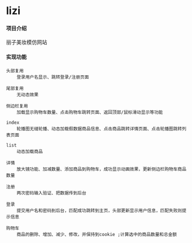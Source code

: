 # lizi

#### 项目介绍
丽子美妆模仿网站



#### 实现功能

	头部复用
		登录用户名显示、跳转登录/注册页面
	
	尾部复用
		无动态效果
	
	侧边栏复用
		加载显示购物车数量、点击购物车跳转页面、返回顶部/鼠标滑动显示等功能
		
	index 
		轮播图无缝轮播、动态加载假数据商品信息、点击商品跳转详情页面、点击轮播图跳转列表页面
	
	list
		动态加载商品
	
	详情
		放大镜功能、加减数量、添加商品到购物车，成功显示动画效果，更新侧边栏购物车商品数量
	
	注册
		两次密码输入验证、把数据传到后台
		
	登录
		提交用户名和密码到后台，匹配成功跳转到主页，头部更新显示用户信息，匹配失败则提示信息
		
	购物车
		商品的删除、增加、减少、修改，并保持到cookie ;计算选中的商品数量和总金额

#### 


​		
​		
​	